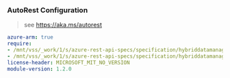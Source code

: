 ### AutoRest Configuration

> see https://aka.ms/autorest

``` yaml
azure-arm: true
require:
- /mnt/vss/_work/1/s/azure-rest-api-specs/specification/hybriddatamanager/resource-manager/readme.md
- /mnt/vss/_work/1/s/azure-rest-api-specs/specification/hybriddatamanager/resource-manager/readme.go.md
license-header: MICROSOFT_MIT_NO_VERSION
module-version: 1.2.0

```